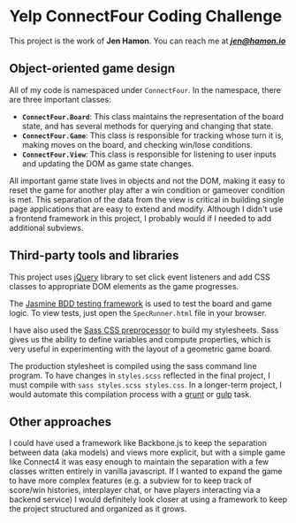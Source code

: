 # Yelp ConnectFour Coding Challenge

This project is the work of **Jen Hamon**. You can reach me at ***jen@hamon.io***

## Object-oriented game design

All of my code is namespaced under `ConnectFour`.  In the namespace, there are three important classes:

- **`ConnectFour.Board`**: This class maintains the representation of the board state, and has several methods for querying and changing that state.
- **`ConnectFour.Game`**: This class is responsible for tracking whose turn it is, making moves on the board, and checking win/lose conditions.
- **`ConnectFour.View`**: This class is responsible for listening to user inputs and updating the DOM as game state changes.

All important game state lives in objects and not the DOM, making it easy to reset the game for another play after a win condition or gameover condition is met.  This separation of the data from the view is critical in building single page applications that are easy to extend and modify.  Although I didn't use a frontend framework in this project, I probably would if I needed to add additional subviews.

## Third-party tools and libraries

This project uses [jQuery](http://jquery.com/) library to set click event listeners and add CSS classes to appropriate DOM elements as the game progresses. 

The [Jasmine BDD testing framework](http://jasmine.github.io/2.0/introduction.html) is used to test the board and game logic.  To view tests, just open the `SpecRunner.html` file in your browser.

I have also used the [Sass CSS preprocessor](http://sass-lang.com/) to build my stylesheets.  Sass gives us the ability to define variables and compute properties, which is very useful in experimenting with the layout of a geometric game board.  

The production stylesheet is compiled using the sass command line program. To have changes in `styles.scss` reflected in the final project, I must compile with `sass styles.scss styles.css`.  In a longer-term project, I would automate this compilation process with a [grunt](http://gruntjs.com/) or [gulp](http://gruntjs.com/) task.

## Other approaches

I could have used a framework like Backbone.js to keep the separation between data (aka models) and views more explicit, but with a simple game like Connect4 it was easy enough to maintain the separation with a few classes written entirely in vanilla javascript.  If I wanted to expand the game to have more complex features (e.g. a subview for to keep track of score/win histories, interplayer chat, or have players interacting via a backend service) I would definitely look closer at using a framework to keep the project structured and organized as it grows.
